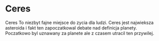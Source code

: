 # Ceres

Ceres To niezbyt fajne miejsce do zycia dla ludzi. Ceres jest najwieksza
asteroida i fakt ten zapoczatkowal debate nad definicja planety. Poczatkowo byl
uznawany za planete ale z czasem utracil ten przywilej.

